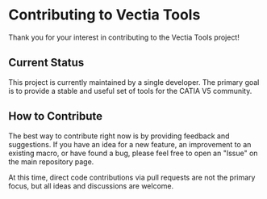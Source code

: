 # Contributing to Vectia Tools

Thank you for your interest in contributing to the Vectia Tools project!

## Current Status
This project is currently maintained by a single developer. The primary goal is to provide a stable and useful set of tools for the CATIA V5 community.

## How to Contribute
The best way to contribute right now is by providing feedback and suggestions. If you have an idea for a new feature, an improvement to an existing macro, or have found a bug, please feel free to open an "Issue" on the main repository page.

At this time, direct code contributions via pull requests are not the primary focus, but all ideas and discussions are welcome.
